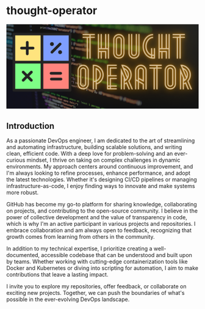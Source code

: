 # thought-operator

![thought-operator](https://github.com/thought-operator/thought-operator/blob/7019a27d358d08ea4a04fbf70d27eaf28609e70b/thoughtoperator.png?raw=true)

## Introduction

As a passionate DevOps engineer, I am dedicated to the art of streamlining and automating infrastructure, building scalable solutions, and writing clean, efficient code. With a deep love for problem-solving and an ever-curious mindset, I thrive on taking on complex challenges in dynamic environments. My approach centers around continuous improvement, and I'm always looking to refine processes, enhance performance, and adopt the latest technologies. Whether it's designing CI/CD pipelines or managing infrastructure-as-code, I enjoy finding ways to innovate and make systems more robust.

GitHub has become my go-to platform for sharing knowledge, collaborating on projects, and contributing to the open-source community. I believe in the power of collective development and the value of transparency in code, which is why I'm an active participant in various projects and repositories. I embrace collaboration and am always open to feedback, recognizing that growth comes from learning from others in the community. 

In addition to my technical expertise, I prioritize creating a well-documented, accessible codebase that can be understood and built upon by teams. Whether working with cutting-edge containerization tools like Docker and Kubernetes or diving into scripting for automation, I aim to make contributions that leave a lasting impact.

I invite you to explore my repositories, offer feedback, or collaborate on exciting new projects. Together, we can push the boundaries of what's possible in the ever-evolving DevOps landscape.
